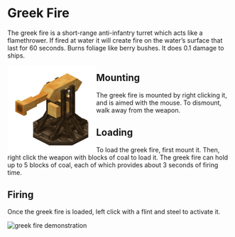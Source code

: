 # Greek Fire

The greek fire is a short-range anti-infantry turret which acts like a flamethrower. If fired at water it will create fire on the water’s surface that last for 60 seconds. Burns foliage like berry bushes. It does 0.1 damage to ships.

<img src="../../assets/greek_fire.png" align="left" alt="greek fire" width="200"/>

## Mounting

The greek fire is mounted by right clicking it, and is aimed with the mouse. To dismount, walk away from the weapon.

## Loading

To load the greek fire, first mount it. Then, right click the weapon with blocks of coal to load it. The greek fire can hold up to 5 blocks of coal, each of which provides about 3 seconds of firing time.

## Firing

Once the greek fire is loaded, left click with a flint and steel to activate it.

![greek fire demonstration](../../assets/greek_fire_demonstration.gif)
